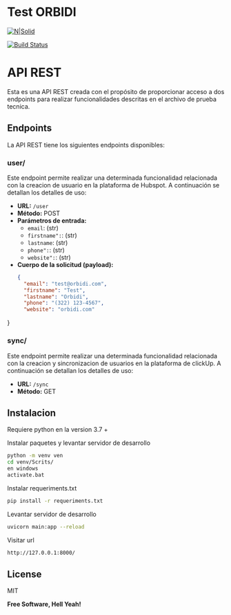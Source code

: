 # Test ORBIDI

[![N|Solid](https://cldup.com/dTxpPi9lDf.thumb.png)](https://nodesource.com/products/nsolid)

[![Build Status](https://travis-ci.org/joemccann/dillinger.svg?branch=master)](https://travis-ci.org/joemccann/dillinger)

# API REST

Esta es una API REST creada con el propósito de proporcionar acceso a dos endpoints para realizar  funcionalidades descritas en el archivo de prueba tecnica.

## Endpoints

La API REST tiene los siguientes endpoints disponibles:

### user/

Este endpoint permite realizar una determinada funcionalidad relacionada con la creacion de usuario en la plataforma de Hubspot. A continuación se detallan los detalles de uso:

- **URL:** `/user`
- **Método:** POST
- **Parámetros de entrada:**
  - `email`: (str) 
  - `firstname":`: (str)
  - `lastname`: (str) 
  - `phone":`: (str)
  - `website":`: (str)
- **Cuerpo de la solicitud (payload):**
  ```json
  {
    "email": "test@orbidi.com",
    "firstname": "Test",
    "lastname": "Orbidi",
    "phone": "(322) 123-4567",
    "website": "orbidi.com"
}

### sync/

Este endpoint permite realizar una determinada funcionalidad relacionada con la creacion y sincronizacion de usuarios en la plataforma de clickUp. A continuación se detallan los detalles de uso:

- **URL:** `/sync`
- **Método:** GET


## Instalacion

Requiere python en la version 3.7 +

Instalar paquetes y levantar servidor de desarrollo

```sh
python -m venv ven
cd venv/Scrits/
en windows
activate.bat
```

Instalar requeriments.txt
```sh
pip install -r requeriments.txt
```

Levantar servidor de desarrollo

```sh
uvicorn main:app --reload 
```

Visitar url 
```sh
http://127.0.0.1:8000/
```

## License

MIT

**Free Software, Hell Yeah!**

[//]: # (These are reference links used in the body of this note and get stripped out when the markdown processor does its job. There is no need to format nicely because it shouldn't be seen. Thanks SO - http://stackoverflow.com/questions/4823468/store-comments-in-markdown-syntax)

   [dill]: <https://github.com/joemccann/dillinger>
   [git-repo-url]: <https://github.com/joemccann/dillinger.git>
   [john gruber]: <http://daringfireball.net>
   [df1]: <http://daringfireball.net/projects/markdown/>
   [markdown-it]: <https://github.com/markdown-it/markdown-it>
   [Ace Editor]: <http://ace.ajax.org>
   [node.js]: <http://nodejs.org>
   [Twitter Bootstrap]: <http://twitter.github.com/bootstrap/>
   [jQuery]: <http://jquery.com>
   [@tjholowaychuk]: <http://twitter.com/tjholowaychuk>
   [express]: <http://expressjs.com>
   [AngularJS]: <http://angularjs.org>
   [Gulp]: <http://gulpjs.com>

   [PlDb]: <https://github.com/joemccann/dillinger/tree/master/plugins/dropbox/README.md>
   [PlGh]: <https://github.com/joemccann/dillinger/tree/master/plugins/github/README.md>
   [PlGd]: <https://github.com/joemccann/dillinger/tree/master/plugins/googledrive/README.md>
   [PlOd]: <https://github.com/joemccann/dillinger/tree/master/plugins/onedrive/README.md>
   [PlMe]: <https://github.com/joemccann/dillinger/tree/master/plugins/medium/README.md>
   [PlGa]: <https://github.com/RahulHP/dillinger/blob/master/plugins/googleanalytics/README.md>
